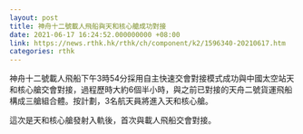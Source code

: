 ```yaml
---
layout: post
title: 神舟十二號載人飛船與天和核心艙成功對接
date: 2021-06-17 16:24:52.000000000 +08:00
link: https://news.rthk.hk/rthk/ch/component/k2/1596340-20210617.htm
categories: rthk
---
```


神舟十二號載人飛船下午3時54分採用自主快速交會對接模式成功與中國太空站天和核心艙交會對接，過程歷時大約6個半小時，與之前已對接的天舟二號貨運飛船構成三艙組合體。按計劃，3名航天員將進入天和核心艙。

這次是天和核心艙發射入軌後，首次與載人飛船交會對接。
